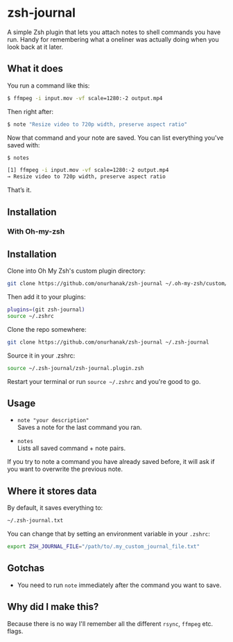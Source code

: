 # zsh-journal

A simple Zsh plugin that lets you attach notes to shell commands you have run. Handy for remembering what a oneliner was actually doing when you look back at it later.

## What it does

You run a command like this:

```bash
$ ffmpeg -i input.mov -vf scale=1280:-2 output.mp4
```

Then right after:

```bash
$ note "Resize video to 720p width, preserve aspect ratio"
```
Now that command and your note are saved. You can list everything you've saved with:

```bash
$ notes

[1] ffmpeg -i input.mov -vf scale=1280:-2 output.mp4
→ Resize video to 720p width, preserve aspect ratio
```

That’s it.

## Installation

### With Oh-my-zsh

## Installation

Clone into Oh My Zsh's custom plugin directory:

```sh
git clone https://github.com/onurhanak/zsh-journal ~/.oh-my-zsh/custom/plugins/zsh-journal
```
Then add it to your plugins:

```bash
plugins=(git zsh-journal)
source ~/.zshrc
```

Clone the repo somewhere:

```bash
git clone https://github.com/onurhanak/zsh-journal ~/.zsh-journal
```

Source it in your .zshrc:

```bash
source ~/.zsh-journal/zsh-journal.plugin.zsh
```

Restart your terminal or run `source ~/.zshrc` and you're good to go.

## Usage

- `note "your description"`  
  Saves a note for the last command you ran.

- `notes`  
  Lists all saved command + note pairs.

If you try to note a command you have already saved before, it will ask if you want to overwrite the previous note.

## Where it stores data

By default, it saves everything to:

```bash
~/.zsh-journal.txt
```
You can change that by setting an environment variable in your `.zshrc`:

```bash
export ZSH_JOURNAL_FILE="/path/to/.my_custom_journal_file.txt"
```

## Gotchas

- You need to run `note` immediately after the command you want to save.

## Why did I make this?

Because there is no way I'll remember all the different `rsync`, `ffmpeg` etc. flags.


